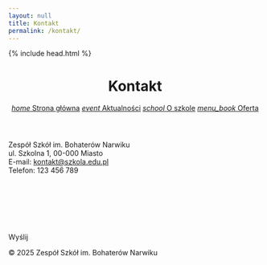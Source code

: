 ```yaml
---
layout: null
title: Kontakt
permalink: /kontakt/
---
```


<!DOCTYPE html>
<html lang="pl">
<head>
  {% include head.html %}
  <title>Kontakt | {{ site.title }}</title>
</head>
<body>
  <header>
    <h1>Kontakt</h1>
    <nav>
      <a href="/"><i class="material-icons">home</i> Strona główna</a>
      <a href="/aktualnosci"><i class="material-icons">event</i> Aktualności</a>
      <a href="/o-szkole"><i class="material-icons">school</i> O szkole</a>
      <a href="/oferta"><i class="material-icons">menu_book</i> Oferta</a>
    </nav>
  </header>
  <main>
    <section class="mdc-card">
      <p>
        Zespół Szkół im. Bohaterów Narwiku<br>
        ul. Szkolna 1, 00-000 Miasto<br>
        E-mail: <a href="mailto:kontakt@szkola.edu.pl">kontakt@szkola.edu.pl</a><br>
        Telefon: 123 456 789
      </p>
      <form>
        <md-outlined-text-field label="Imię i nazwisko" required></md-outlined-text-field><br><br>
        <md-outlined-text-field label="Adres e-mail" type="email" required></md-outlined-text-field><br><br>
        <md-outlined-text-field label="Wiadomość" textarea rows="4" required></md-outlined-text-field><br><br>
        <md-filled-button type="submit">Wyślij</md-filled-button>
      </form>
    </section>
  </main>
  <footer>
    &copy; 2025 Zespół Szkół im. Bohaterów Narwiku
  </footer>
</body>
</html>
